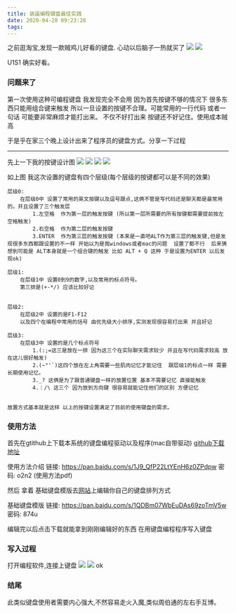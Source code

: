 ```yaml
---
title: 装逼编程键盘最佳实践
date: 2020-04-28 09:23:28
tags:
---
```


之前逛淘宝,发现一款贼鸡儿好看的键盘. 心动以后脑子一热就买了
![](https://tva1.sinaimg.cn/large/007S8ZIlgy1ge980l3kedj30m80dw3z0.jpg)
![](https://tva1.sinaimg.cn/large/007S8ZIlgy1ge9815yk2aj30m80eqdg9.jpg)

U1S1 确实好看。


### 问题来了
第一次使用这种可编程键盘 我发现完全不会用 因为首先按键不够的情况下 很多东西只能用组合键来触发 所以一旦设置的按键不合理。可能常用的一行代码 或者一句话 可能要非常麻烦才能打出来。 
不仅不好打出来  按键还不好记住。使用成本贼高 

于是乎在家三个晚上设计出来了程序员的键盘方式。分享一下过程

---

先上一下我的按键设计图
![](https://tva1.sinaimg.cn/large/007S8ZIlgy1ge984q0qduj30zy0plgmq.jpg)
![](https://tva1.sinaimg.cn/large/007S8ZIlgy1ge984wguuhj30y80q93zn.jpg)
![](https://tva1.sinaimg.cn/large/007S8ZIlgy1ge9851hbs2j31430qy75h.jpg)
![](https://tva1.sinaimg.cn/large/007S8ZIlgy1ge9856tt29j310n0q9my9.jpg)


如上图  我这次设置的键盘有四个层级(每个层级的按键都可以是不同的效果)
```
层级0:
    在层级0中 设置了常用的英文按键以及逗号跟点,这俩不管是写代码还是聊天都是最常用的。并且设置了三个触发层 
        1.左空格  作为第一层的触发按键 (所以第一层所需要的所有按键都需要提前按左空格触发)
        2.右空格  作为第二层的触发按键
        3.ENTER  作为第三层的触发按键 (本来是一直吧ALT作为第三层的触发键,但是发现很多东西都跟设置的不一样 开始以为是我windows或者mac的问题  设置了都不行  后来猜想到可能是 ALT本身就是一个组合键的触发 比如 ALT + Q 这种 于是设置为ENTER 以后发现ok)

层级1:
    在层级1中 设置0到9的数字,以及常用的标点符号。
    第三排是(+-*/) 应该比较好记


层级2:
    在层级2中 设置的是F1-F12
    以及四个在编程中常用的括号 由优先级大小排序,实测发现很容易打出来 并且好记

层级3:
    在层级3中 设置的是几个标点符号
        1.(:;=这三是放在一排 因为这三个在实际聊天需求较少 并且在写代码需求较高 放在这儿很好触发)
        2.(~"'`)这四个放在左上角需要一些肌肉记忆才能记住  跟层级1的标点一样 需要长期使用记忆。
        3._? 这俩是为了跟普通键盘一样的放置位置 基本不需要记忆 直接能触发
        4.｜/\ 这三个 因为放到方向键 很容易就能记住他们的区别 方便记忆


放置方式基本就是这样 以上的按键设置满足了目前的使用键盘的需求。
```

### 使用方法

首先在gtithub上下载本系统的键盘编程驱动以及程序(mac自带驱动)
[github下载地址](https://github.com/qmk/qmk_toolbox/releases)

使用方法介绍
链接: https://pan.baidu.com/s/1J9_QfP22LtYEnH6z0ZPdpw  密码: o2n2 (使用方法pdf)

然后 拿着 基础键盘模版去[网站](KBfirmware.com)上编辑你自己的键盘排列方式 

基础键盘模版   链接: https://pan.baidu.com/s/1QDBm07WbEuDAs69zoTmV5w  密码: 874u

编辑完以后点击下载就能拿到刚刚编辑好的东西 在用键盘编程程序写入键盘


### 写入过程
打开编程软件,连接上键盘
![](https://tva1.sinaimg.cn/large/007S8ZIlgy1ge98x7jp63j305z05e3yo.jpg)
![](https://tva1.sinaimg.cn/large/007S8ZIlgy1ge98zgrknaj30in0dtzmi.jpg)
ok


### 结尾
此类似键盘使用者需要内心强大,不然容易走火入魔,类似周伯通的左右手互博。

